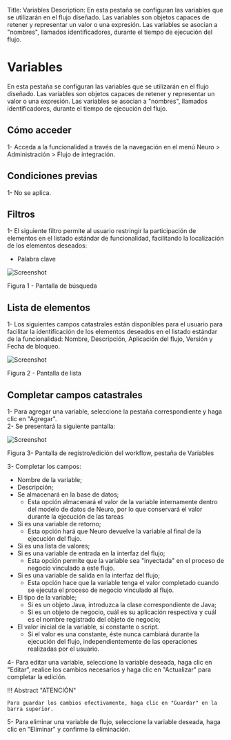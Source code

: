 Title: Variables
Description: En esta pestaña se configuran las variables que se utilizarán en el flujo diseñado. Las variables son objetos capaces de retener y representar un valor o una expresión. Las variables se asocian a "nombres", llamados identificadores, durante el tiempo de ejecución del flujo.   

# Variables 

En esta pestaña se configuran las variables que se utilizarán en el flujo diseñado. Las variables son objetos capaces de retener y representar un valor o una expresión. Las variables se asocian a "nombres", llamados identificadores, durante el tiempo de ejecución del flujo.  

## Cómo acceder

1- Acceda a la funcionalidad a través de la navegación en el menú Neuro > Administración > Flujo de integración.  

## Condiciones previas

1- No se aplica. 

## Filtros

1- El siguiente filtro permite al usuario restringir la participación de elementos en el listado estándar de funcionalidad, facilitando la localización de los elementos deseados:    

- Palabra clave    

![Screenshot](images/Variables-fig01.png) 

Figura 1 - Pantalla de búsqueda

## Lista de elementos 

1- Los siguientes campos catastrales están disponibles para el usuario para facilitar la identificación de los elementos deseados en el listado estándar de la funcionalidad: Nombre, Descripción, Aplicación del flujo, Versión y Fecha de bloqueo.  

![Screenshot](images/Variables-fig02.png) 

Figura 2 - Pantalla de lista   

## Completar campos catastrales   

1- Para agregar una variable, seleccione la pestaña correspondiente y haga clic en "Agregar".    
2- Se presentará la siguiente pantalla:    

![Screenshot](images/Variables-fig03.png)

Figura 3- Pantalla de registro/edición del workflow, pestaña de Variables  

3- Completar los campos:    

- Nombre de la variable;  
- Descripción;  
- Se almacenará en la base de datos;  
	- Esta opción almacenará el valor de la variable internamente dentro del modelo de datos de Neuro, por lo que conservará el valor durante la ejecución de las tareas   
- Si es una variable de retorno;   
	- Esta opción hará que Neuro devuelve la variable al final de la ejecución del flujo.    
- Si es una lista de valores;  
- Si es una variable de entrada en la interfaz del flujo;  
	- Esta opción permite que la variable sea "inyectada" en el proceso de negocio vinculado a este flujo.    
- Si es una variable de salida en la interfaz del flujo;   
	- Esta opción hace que la variable tenga el valor completado cuando se ejecuta el proceso de negocio vinculado al flujo.   
- El tipo de la variable;  
	- Si es un objeto Java, introduzca la clase correspondiente de Java;   
	- Si es un objeto de negocio, cuál es su aplicación respectiva y cuál es el nombre registrado del objeto de negocio;   
- El valor inicial de la variable, si constante o script.    
	- Si el valor es una constante, éste nunca cambiará durante la ejecución del flujo, independientemente de las operaciones realizadas por el usuario.   

4- Para editar una variable, seleccione la variable deseada, haga clic en "Editar", realice los cambios necesarios y haga clic en "Actualizar" para completar la edición.   

!!! Abstract "ATENCIÓN"  

    Para guardar los cambios efectivamente, haga clic en "Guardar" en la barra superior. 

5- Para eliminar una variable de flujo, seleccione la variable deseada, haga clic en "Eliminar" y confirme la eliminación.  
	

<!-- !!! tip "About"
    <b>Updated:</b>17/01/2019 - João Pelles Junior
